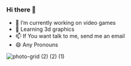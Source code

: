 ### Hi there 👋

- 🔭 I’m currently working on video games
- 🌱 Learning 3d graphics
- 📫 If You want talk to me, send me an email
- 😄 Any Pronouns
  
![photo-grid (2) (2) (1)](https://github.com/elloramir/elloramir/assets/36797037/1ec80948-a05a-4200-8520-0ece1a45d041)
